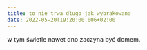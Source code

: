 ```yaml
---
title: to nie trwa długo jak wybrakowana
date: 2022-05-20T19:20:00.006+02:00
---
```

w tym świetle nawet dno zaczyna być domem.
